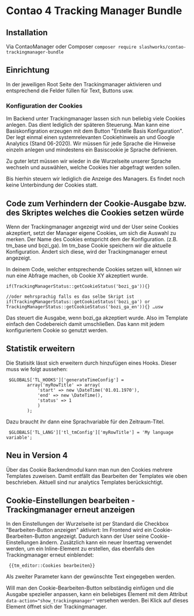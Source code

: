 Contao 4 Tracking Manager Bundle
================================

## Installation
Via ContaoManager oder Composer `composer require slashworks/contao-trackingmanager-bundle`

## Einrichtung
In der jeweiligen Root Seite den Trackingmanager aktivieren und entsprechend die Felder füllen für Text, Buttons usw.

### Konfiguration der Cookies
Im Backend unter Trackingmanager lassen sich nun beliebig viele Cookies anlegen. Das dient lediglich der späteren Steuerung. Man kann eine Basiskonfigration erzeugen mit dem Button "Erstelle Basis Konfiguration".
Der legt einmal einen systemrelevanten Cookiehinweis an und Google Analytics (Stand 06-2020).
Wir müssen für jede Sprache die Hinweise einzeln anlegen und mindestens ein Basiscookie je Sprache definieren.

Zu guter letzt müssen wir wieder in die Wurzelseite unserer Sprache wechseln und auswählen, welche Cookies hier abgefragt werden sollen.

Bis hierhin steuern wir lediglich die Anzeige des Managers. Es findet noch keine Unterbindung der Cookies statt.


## Code zum Verhindern der Cookie-Ausgabe bzw. des Skriptes welches die Cookies setzen würde
Wenn der Trackingmanager angezeigt wird und der User seine Cookies akzeptiert, setzt der Manager eigene Cookies, um sich die Auswahl zu merken. Der Name des Cookies entspricht dem der Konfiguration. (z.B. tm_base und bozi_ga).
Im tm_base Cookie speichern wir die aktuelle Konfiguration. Ändert sich diese, wird der Trackingmanager erneut angezeigt.


In deinem Code, welcher entsprechende Cookies setzen will, können wir nun eine Abfrage machen, ob Cookie XY akzeptiert wurde.

    if(TrackingManagerStatus::getCookieStatus('bozi_ga')){}

    //oder mehrsprachig falls es das selbe Skript ist
    if(TrackingManagerStatus::getCookieStatus('bozi_ga') or TrackingManagerStatus::getCookieStatus('bozi_ga_en')){} …usw

Das steuert die Ausgabe, wenn bozi_ga akzeptiert wurde. Also im Template einfach den Codebereich damit umschließen. Das kann mit jedem konfiguriertem Cookie so genutzt werden.


## Statistik erweitern
Die Statisitk lässt sich erweitern durch hinzufügen eines Hooks. Dieser muss wie folgt aussehen:

     $GLOBALS['TL_HOOKS']['generateTimeConfig'] =
            array('myRowTitle' => array(
                'start' => new \DateTime('01.01.1970'),
                'end' => new \DateTime(),
                'status' => 1
                )
            );

Dazu braucht ihr dann eine Sprachvariable für den Zeitraum-Titel.

     $GLOBALS['TL_LANG']['tl_tmConfig']['myRowTitle'] = 'My language variable';



## Neu in Version 4
Über das Cookie Backendmodul kann man nun den Cookies mehrere Templates zuweisen. Damit entfällt das Bearbeiten der Templates wie oben beschrieben. Aktuell sind nur analytics Templates berücksichtigt.


## Cookie-Einstellungen bearbeiten - Trackingmanager erneut anzeigen
In den Einstellungen der Wurzelseite ist per Standard die Checkbox "Bearbeiten-Button anzeigen" aktiviert: Im Frontend wird ein Cookie-Bearbeiten-Button angezeigt. Dadurch kann der User seine Cookie-Einstellungen ändern.
Zusätzlich kann ein neuer Inserttag verwendet werden, um ein Inline-Element zu erstellen, das ebenfalls den Trackingmanager erneut einblendet:

     {{tm_editor::Cookies bearbeiten}}

Als zweiter Parameter kann der gewünschte Text eingegeben werden.

Will man den Cookie-Bearbeiten-Button selbständig einfügen und die Ausgabe spezieller anpassen, kann ein beliebiges Element mit dem Attribut ```data-action="show_trackingmanager"``` versehen werden. Bei Klick auf dieses Element öffnet sich der Trackingmanager.
